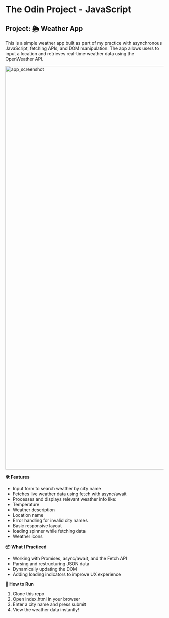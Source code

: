 # The Odin Project - JavaScript
## Project: 🌦️ Weather App

This is a simple weather app built as part of my practice with asynchronous JavaScript, fetching APIs, and DOM manipulation. The app allows users to input a location and retrieves real-time weather data using the OpenWeather API.


<img width="2556" height="1282" alt="app_screenshot" src="https://github.com/user-attachments/assets/326b6056-f792-4942-aca9-f10fcdbc5bb5" />



**🛠️ Features**
* Input form to search weather by city name
* Fetches live weather data using fetch with async/await
* Processes and displays relevant weather info like:
* Temperature
* Weather description
* Location name
* Error handling for invalid city names
* Basic responsive layout
* loading spinner while fetching data
* Weather icons

**📦 What I Practiced**
* Working with Promises, async/await, and the Fetch API
* Parsing and restructuring JSON data
* Dynamically updating the DOM
* Adding loading indicators to improve UX experience

**🚀 How to Run**
1. Clone this repo
2. Open index.html in your browser
3. Enter a city name and press submit
4. View the weather data instantly!
